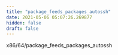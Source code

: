 ```yaml
---
title: "package_feeds_packages_autossh"
date: 2021-05-06 05:07:26.269877
hidden: false
draft: false
---
```


x86/64/package_feeds_packages_autossh

